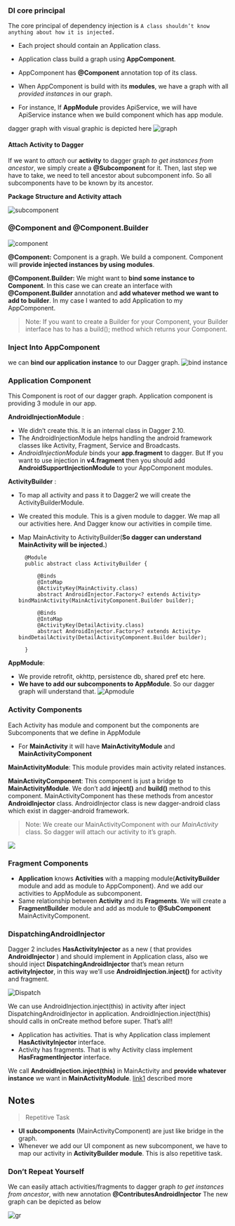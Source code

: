 ### DI core principal
The core principal of dependency injection is `A class shouldn’t know anything about how it is injected.`

- Each project should contain an Application class.
- Application class build a graph using **AppComponent**.


-  AppComponent has **@Component** annotation top of its class. 
-  When AppComponent is build with its **modules**, we have a graph with all *provided instances* in our graph.
-  For instance, If **AppModule** provides ApiService, we will have ApiService instance when we build component which has app module.


dagger graph with visual graphic is depicted here 
![graph](https://github.com/anjandebnath/ChatModule/blob/master/img/graph1.png)

#### Attach Activity to Dagger

If we want to *attach* our **activity** to dagger graph *to get instances from ancestor*, we simply create a **@Subcomponent** for it.
Then, last step we have to take, we need to tell ancestor about subcomponent info. So all subcomponents have to be known by its ancestor.

**Package Structure and Activity attach**

![subcomponent](https://github.com/anjandebnath/ChatModule/blob/master/img/package.png)

### @Component and @Component.Builder
![component](https://github.com/anjandebnath/ChatModule/blob/master/img/component.PNG)

**@Component:** Component is a graph. We build a component. Component will **provide injected instances by using modules**.

**@Component.Builder:** We might want to **bind some instance to Component**. In this case we can create an interface with **@Component.Builder** annotation and **add whatever method we want to add to builder**. 
 In my case I wanted to add Application to my AppComponent.

>Note: If you want to create a Builder for your Component, your Builder interface has to has a build(); method which returns your Component.


### Inject Into AppComponent
we can **bind our application instance** to our Dagger graph.
![bind instance](https://github.com/anjandebnath/ChatModule/blob/master/img/Bindinstance.PNG)


### Application Component
This Component is root of our dagger graph. Application component is providing 3 module in our app.

**AndroidInjectionModule** : 
- We didn’t create this. It is an internal class in Dagger 2.10. 
- The AndroidInjectionModule helps handling the android framework classes like Activity, Fragment, Service and Broadcasts.
- *AndroidInjectionModule* binds your **app.fragment** to dagger. But If you want to use injection in **v4.fragment** then you should add **AndroidSupportInjectionModule** to your AppComponent modules.

**ActivityBuilder** : 
- To map all activity and pass it to Dagger2 we will create the ActivityBuilderModule. 
- We created this module. This is a given module to dagger. We map all our activities here. And Dagger know our activities in compile time.
- Map MainActivity to ActivityBuilder(**So dagger can understand MainActivity will be injected.**)

        @Module
        public abstract class ActivityBuilder {
    
            @Binds
            @IntoMap
            @ActivityKey(MainActivity.class)
            abstract AndroidInjector.Factory<? extends Activity> bindMainActivity(MainActivityComponent.Builder builder);
    
            @Binds
            @IntoMap
            @ActivityKey(DetailActivity.class)
            abstract AndroidInjector.Factory<? extends Activity> bindDetailActivity(DetailActivityComponent.Builder builder);
    
        }

**AppModule**: 
- We provide retrofit, okhttp, persistence db, shared pref etc here. 
- **We have to add our subcomponents to AppModule**. So our dagger graph will understand that.
![Apmodule](https://github.com/anjandebnath/ChatModule/blob/master/img/AppModule1.PNG)


### Activity Components
Each Activity has module and component but the components are Subcomponents that we define in AppModule
- For **MainActivity** it will have **MainActivityModule** and **MainActivityComponent**

**MainActivityModule**: This module provides main activity related instances.

**MainActivityComponent**: This component is just a bridge to **MainActivityModule**. We don’t add **inject()** and **build()** method to this component. MainActivityComponent has these methods from ancestor **AndroidInjector** class. AndroidInjector class is new dagger-android class which exist in dagger-android framework. 

> Note: We create our MainActivityComponent with our *MainActivity* class. So dagger will attach our activity to it’s graph.

![](https://github.com/anjandebnath/ChatModule/blob/master/img/ActivityComponent1.PNG)


### Fragment Components
 - **Application** knows **Activities** with a mapping module(**ActivityBuilder** module and add as module to AppComponent). And we add our activities to AppModule as subcomponent.
 - Same relationship between **Activity** and its **Fragments**. We will create a **FragmentBuilder** module and add as module to **@SubComponent** MainActivityComponent.
 
 ### DispatchingAndroidInjector<T>
 
 Dagger 2 includes **HasActivityInjector** as a new ( that provides **AndroidInjector** ) and should implement in Application class, also we should inject **DispatchingAndroidInjector** that’s mean return **activityInjector**, in this way we’ll use **AndroidInjection.inject()** for activity and fragment.
 
 ![Dispatch](https://github.com/anjandebnath/ChatModule/blob/master/img/DispatchInjector.PNG)
 
 We can use AndroidInjection.inject(this) in activity after inject DispatchingAndroidInjector in application.
 AndroidInjection.inject(this) should calls in onCreate method before super. That’s all!!
 
 - Application has activities. That is why Application class implement **HasActivityInjector** interface.
 - Activity has fragments. That is why Activity class implement **HasFragmentInjector** interface.
 
 We call **AndroidInjection.inject(this)** in MainActivity and **provide whatever instance** we want in **MainActivityModule**.
 [link1](https://medium.com/@iammert/new-android-injector-with-dagger-2-part-1-8baa60152abe) described more
 
 ## Notes
 
 > Repetitive Task
 - **UI subcomponents** (MainActivityComponent) are just like bridge in the graph.
 - Whenever we add our UI component as new subcomponent, we have to map our activity in **ActivityBuilder module**. This is also repetitive task.
 
 ### Don’t Repeat Yourself
 We can easily attach activities/fragments to dagger graph *to get instances from ancestor*, with new annotation **@ContributesAndroidInjector**
 The new graph can be depicted as below 
 
 ![gr](https://github.com/anjandebnath/ChatModule/blob/master/img/graph2.png)